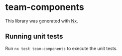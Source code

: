 # team-components

This library was generated with [Nx](https://nx.dev).

## Running unit tests

Run `nx test team-components` to execute the unit tests.
